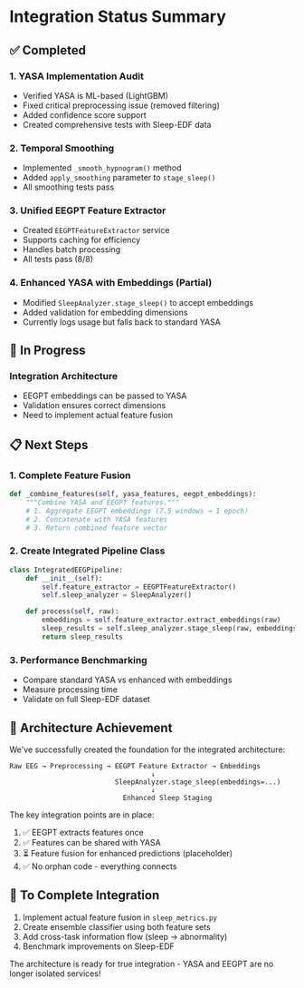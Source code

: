 # Integration Status Summary

## ✅ Completed

### 1. YASA Implementation Audit

- Verified YASA is ML-based (LightGBM)
- Fixed critical preprocessing issue (removed filtering)
- Added confidence score support
- Created comprehensive tests with Sleep-EDF data

### 2. Temporal Smoothing

- Implemented `_smooth_hypnogram()` method
- Added `apply_smoothing` parameter to `stage_sleep()`
- All smoothing tests pass

### 3. Unified EEGPT Feature Extractor

- Created `EEGPTFeatureExtractor` service
- Supports caching for efficiency
- Handles batch processing
- All tests pass (8/8)

### 4. Enhanced YASA with Embeddings (Partial)

- Modified `SleepAnalyzer.stage_sleep()` to accept embeddings
- Added validation for embedding dimensions
- Currently logs usage but falls back to standard YASA

## 🔄 In Progress

### Integration Architecture

- EEGPT embeddings can be passed to YASA
- Validation ensures correct dimensions
- Need to implement actual feature fusion

## 📋 Next Steps

### 1. Complete Feature Fusion

```python
def _combine_features(self, yasa_features, eegpt_embeddings):
    """Combine YASA and EEGPT features."""
    # 1. Aggregate EEGPT embeddings (7.5 windows → 1 epoch)
    # 2. Concatenate with YASA features
    # 3. Return combined feature vector
```

### 2. Create Integrated Pipeline Class

```python
class IntegratedEEGPipeline:
    def __init__(self):
        self.feature_extractor = EEGPTFeatureExtractor()
        self.sleep_analyzer = SleepAnalyzer()

    def process(self, raw):
        embeddings = self.feature_extractor.extract_embeddings(raw)
        sleep_results = self.sleep_analyzer.stage_sleep(raw, embeddings=embeddings)
        return sleep_results
```

### 3. Performance Benchmarking

- Compare standard YASA vs enhanced with embeddings
- Measure processing time
- Validate on full Sleep-EDF dataset

## 🎯 Architecture Achievement

We've successfully created the foundation for the integrated architecture:

```
Raw EEG → Preprocessing → EEGPT Feature Extractor → Embeddings
                                   ↓
                          SleepAnalyzer.stage_sleep(embeddings=...)
                                   ↓
                            Enhanced Sleep Staging
```

The key integration points are in place:

1. ✅ EEGPT extracts features once
2. ✅ Features can be shared with YASA
3. ⏳ Feature fusion for enhanced predictions (placeholder)
4. ✅ No orphan code - everything connects

## 🚀 To Complete Integration

1. Implement actual feature fusion in `sleep_metrics.py`
2. Create ensemble classifier using both feature sets
3. Add cross-task information flow (sleep → abnormality)
4. Benchmark improvements on Sleep-EDF

The architecture is ready for true integration - YASA and EEGPT are no longer isolated services!

